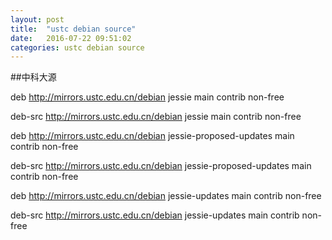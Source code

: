 ```yaml
---
layout: post
title:  "ustc debian source"
date:   2016-07-22 09:51:02
categories: ustc debian source
---
```


##中科大源

deb http://mirrors.ustc.edu.cn/debian jessie main contrib non-free

deb-src http://mirrors.ustc.edu.cn/debian jessie main contrib non-free

deb http://mirrors.ustc.edu.cn/debian jessie-proposed-updates main contrib non-free

deb-src http://mirrors.ustc.edu.cn/debian jessie-proposed-updates main contrib non-free

deb http://mirrors.ustc.edu.cn/debian jessie-updates main contrib non-free

deb-src http://mirrors.ustc.edu.cn/debian jessie-updates main contrib non-free
